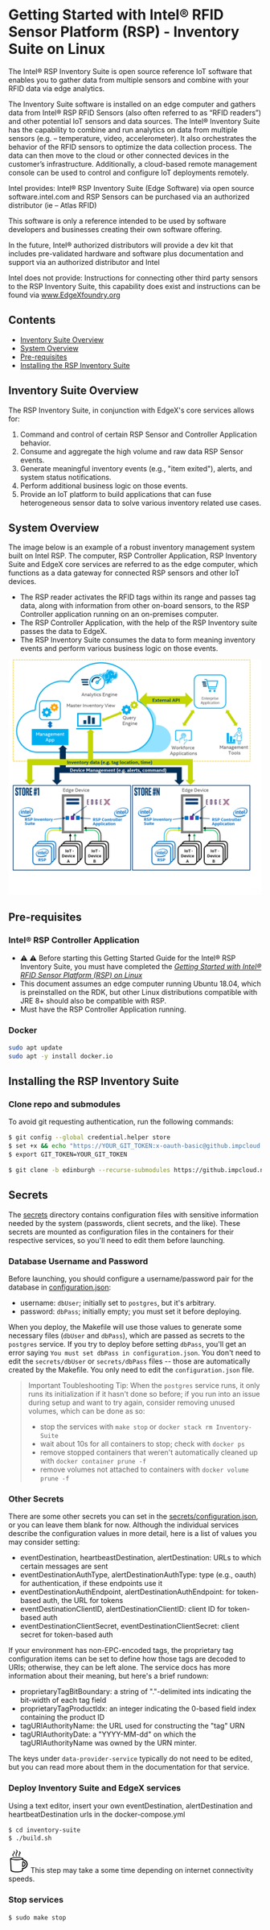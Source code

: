 # Getting Started with Intel® RFID Sensor Platform (RSP) - Inventory Suite on Linux

The Intel® RSP Inventory Suite is open source reference IoT software that enables you to gather data from multiple sensors and combine with your RFID data via edge analytics.

The Inventory Suite software is installed on an edge computer and gathers data from Intel® RSP RFID Sensors (also often referred to as “RFID readers”) and other potential IoT sensors and data sources. The Intel® Inventory Suite has the capability to combine and run analytics on data from multiple sensors (e.g. – temperature, video, accelerometer). It also orchestrates the behavior of the RFID sensors to optimize the data collection process. The data can then move to the cloud or other connected devices in the customer’s infrastructure. Additionally, a cloud-based remote management console can be used to control and configure IoT deployments remotely.

Intel provides: Intel® RSP Inventory Suite (Edge Software) via open source software.intel.com and RSP Sensors can be purchased via an authorized distributor (ie – Atlas RFID)

This software is only a reference intended to be used by software developers and businesses creating their own software offering.

In the future, Intel® authorized distributors will provide a dev kit that includes pre-validated hardware and software plus documentation and support via an authorized distributor and Intel

Intel does not provide: Instructions for connecting other third party sensors to the RSP Inventory Suite, this capability does exist and instructions can be found via www.EdgeXfoundry.org

## Contents
  * [Inventory Suite Overview](#inventory-suite-overview)
  * [System Overview](#system-overview)
  * [Pre-requisites](#pre-requisites)
  * [Installing the RSP Inventory Suite](#installing-the-rsp-inventory-suite)

## Inventory Suite Overview
 
The RSP Inventory Suite, in conjunction with EdgeX's core services allows for:
1. Command and control of certain RSP Sensor and Controller Application behavior.
2. Consume and aggregate the high volume and raw data RSP Sensor events.
3. Generate meaningful inventory events (e.g., "item exited"), alerts, and system status notifications.
4. Perform additional business logic on those events.
5. Provide an IoT platform to build applications that can fuse heterogeneous sensor data to solve various inventory related use cases.

## System Overview

The image below is an example of a robust inventory management system built on Intel RSP. The computer, RSP Controller Application, RSP Inventory Suite and EdgeX core services are referred to as the edge computer, which functions as a data gateway for connected RSP sensors and other IoT devices.
   * The RSP reader activates the RFID tags within its range and passes tag data, along with information from other on-board sensors, to the RSP Controller application running on an on-premises computer. 
   * The RSP Controller Application, with the help of the RSP Inventory suite passes the data to EdgeX.
   * The RSP Inventory Suite consumes the data to form meaning inventory events and perform various business logic on those events.

 ![](docs/solution-structure.png)

## Pre-requisites 

### Intel® RSP Controller Application

*   :warning: :warning: Before starting this Getting Started Guide for the Intel® RSP Inventory Suite, you must have completed the [*Getting Started with Intel® RFID Sensor Platform (RSP) on Linux*](https://software.intel.com/en-us/getting-started-with-intel-rfid-sensor-platform-on-linux)
*   This document assumes an edge computer running Ubuntu 18.04, which is preinstalled on the RDK, but other Linux distributions compatible with JRE 8+ should also be compatible with RSP.
*   Must have the RSP Controller Application running.

### Docker

```bash
sudo apt update
sudo apt -y install docker.io
```  

## Installing the RSP Inventory Suite

### Clone repo and submodules

To avoid git requesting authentication, run the following commands:

```bash
$ git config --global credential.helper store
$ set +x && echo "https://YOUR_GIT_TOKEN:x-oauth-basic@github.impcloud.net" > ~/.git-credentials
$ export GIT_TOKEN=YOUR_GIT_TOKEN
```

```bash
$ git clone -b edinburgh --recurse-submodules https://github.impcloud.net/RSP-Inventory-Suite/inventory-suite.git
```
## Secrets
The [secrets](secrets) directory contains configuration files with sensitive information
needed by the system (passwords, client secrets, and the like). These secrets are mounted
as configuration files in the containers for their respective services, so you'll need to
edit them before launching.

### Database Username and Password
Before launching, you should configure a username/password pair for the database
in [configuration.json](secrets/configuration.json):

- username: `dbUser`; initially set to `postgres`, but it's arbitrary.
- password: `dbPass`; initially empty; you must set it before deploying. 

When you deploy, the Makefile will use those values to generate some necessary files
(`dbUser` and `dbPass`), which are passed as secrets to the `postgres` service.
If you try to deploy before setting `dbPass`, you'll get an error saying 
`You must set dbPass in configuration.json`. You don't need to edit the `secrets/dbUser`
or `secrets/dbPass` files -- those are automatically created by the Makefile. You only
need to edit the `configuration.json` file.

> Important Toubleshooting Tip: When the `postgres` service runs, it only runs its 
> initialization if it hasn't done so before; if you run into an issue during setup
> and want to try again, consider removing unused volumes, which can be done as so:
>   - stop the services with `make stop` or `docker stack rm Inventory-Suite`
>   - wait about 10s for all containers to stop; check with `docker ps`
>   - remove stopped containers that weren't automatically cleaned up with `docker container prune -f`
>   - remove volumes not attached to containers with `docker volume prune -f`


### Other Secrets
There are some other secrets you can set in the 
[secrets/configuration.json](secrets/configuration.json), or you can leave them blank for now.
Although the individual services describe the configuration values in more detail,
here is a list of values you may consider setting:

- eventDestination, heartbeastDestination, alertDestination: URLs to which certain messages are sent
- eventDestinationAuthType, alertDestinationAuthType: type (e.g., oauth) for authentication, if these endpoints use it 
- eventDestinationAuthEndpoint, alertDestinationAuthEndpoint: for token-based auth, the URL for tokens
- eventDestinationClientID, alertDestinationClientID: client ID for token-based auth
- eventDestinationClientSecret, eventDestinationClientSecret: client secret for token-based auth

If your environment has non-EPC-encoded tags, the proprietary tag configuration items can be set to
define how those tags are decoded to URIs; otherwise, they can be left alone. The service docs has 
more information about their meaning, but here's a brief rundown:

- proprietaryTagBitBoundary: a string of "."-delimited ints indicating the bit-width of each tag field
- proprietaryTagProductIdx: an integer indicating the 0-based field index containing the product ID
- tagURIAuthorityName: the URL used for constructing the "tag" URN
- tagURIAuthorityDate: a "YYYY-MM-dd" on which the tagURIAuthorityName was owned by the URN minter.


The keys under `data-provider-service` typically do not need to be edited, but you can read more
about them in the documentation for that service.


### Deploy Inventory Suite and EdgeX services

Using a text editor, insert your own eventDestination, alertDestination and heartbeatDestination urls in the docker-compose.yml

```bash
$ cd inventory-suite
$ ./build.sh
```
![](docs/images/coffee-cup-sm2.png)  This step may take a some time depending on internet connectivity speeds. 

### Stop services

```bash
$ sudo make stop
```
